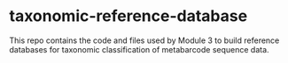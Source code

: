 # taxonomic-reference-database
This repo contains the code and files used by Module 3 to build reference databases for taxonomic classification of metabarcode sequence data.
